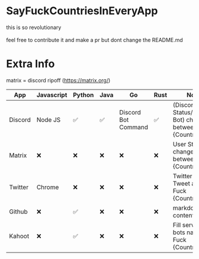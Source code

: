 # SayFuckCountriesInEveryApp

this is so revolutionary\
\
feel free to contribute it and make a pr but dont change the README.md

# Extra Info

matrix = discord ripoff (https://matrix.org/)

| App     | Javascript         | Python             | Java               | Go                  | Rust               | Note                                                             |
|---------|--------------------|--------------------|--------------------|---------------------|--------------------|------------------------------------------------------------------|
| Discord | Node JS            | :white_check_mark: | :white_check_mark: | Discord Bot Command | :white_check_mark: | (Discord User Status/Discord Bot) changes between Fuck {Country} |
| Matrix  | :x:                | :x:                | :x:                | :x:                 | :x:                | User Status changes between Fuck {Country}                       |
| Twitter | Chrome             | :x:                | :x:                | :x:                 | :x:                | Twitter Post Tweet about Fuck {Country}                          |
| Github  | :x:                | :white_check_mark: | :x:                | :x:                 | :x:                | markdown file content                                            |
| Kahoot  | :x:                | :white_check_mark: | :x:                | :x:                 | :x:                | Fill server with bots named Fuck {Country}                       |
